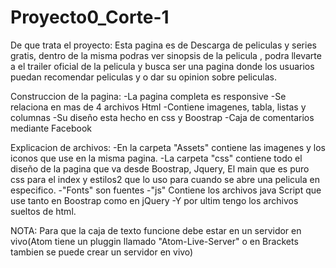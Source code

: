 # Proyecto0_Corte-1

De que trata el proyecto:
Esta pagina es de Descarga de peliculas y series gratis, dentro de la misma podras ver sinopsis de la pelicula , podra llevarte a el trailer
oficial de la pelicula y busca ser una pagina donde los usuarios puedan recomendar peliculas y o dar su opinion sobre peliculas. 


Construccion de la pagina:
-La pagina completa es responsive
-Se relaciona en mas de 4 archivos Html
-Contiene imagenes, tabla, listas y columnas
-Su diseño esta hecho en css y Boostrap
-Caja de comentarios mediante Facebook


Explicacion de archivos:
-En la carpeta "Assets" contiene las imagenes y los iconos que use en la misma pagina.
-La carpeta "css" contiene todo el diseño de la pagina que va desde Boostrap, Jquery, El main que es puro css para el index y estilos2
que lo uso para cuando se abre una pelicula en especifico.
-"Fonts" son fuentes
-"js" Contiene los archivos java Script que use tanto en Boostrap como en jQuery
-Y por ultim tengo los archivos sueltos de html.

NOTA:
Para que la caja de texto funcione debe estar en un servidor en vivo(Atom tiene un pluggin llamado "Atom-Live-Server" o en Brackets 
tambien se puede crear un servidor en vivo)
